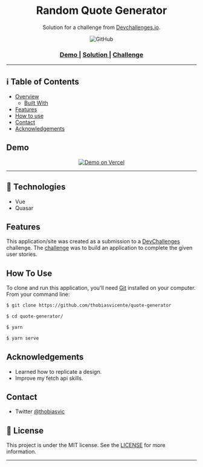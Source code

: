 <h1 align="center">Random Quote Generator</h1>

<div align="center">
   Solution for a challenge from  <a href="http://devchallenges.io" target="_blank">Devchallenges.io</a>.
   <p align="center">
  <img alt="GitHub" src="https://img.shields.io/github/license/vitogd/quote-generator.svg">
</p>
</div>

<div align="center">
  <h3>
    <a href="https://quote-generator-sigma.vercel.app/">
      Demo
    </a>
    <span> | </span>
    <a href="https://github.com/thobiasvicente/quote-generator">
      Solution
    </a>
    <span> | </span>
    <a href="https://devchallenges.io/challenges/8Y3J4ucAMQpSnYTwwWW8">
      Challenge
    </a>
  </h3>
</div>

___



## :information_source: Table of Contents

- [Overview](##overview)
  - [Built With](##Technologies)
- [Features](##features)
- [How to use](##how-to-use)
- [Contact](##contact)
- [Acknowledgements](##Acknowledgements)

<!-- OVERVIEW -->

## Demo


<p align="center">
  <a href="https://quote-generator-sigma.vercel.app/" target="_blank">
    <img alt="Demo on Vercel" src="https://www.drupal.org/files/project-images/vercel-deploy.png">
  </a>
</p>

___

## :rocket: Technologies

- Vue
- Quasar

## Features

This application/site was created as a submission to a [DevChallenges](https://devchallenges.io/challenges) challenge. The [challenge](https://devchallenges.io/challenges/8Y3J4ucAMQpSnYTwwWW8) was to build an application to complete the given user stories.

## How To Use

<!-- For example: -->

To clone and run this application, you'll need [Git](https://git-scm.com) installed on your computer. From your command line:

```bash
$ git clone https://github.com/thobiasvicente/quote-generator

$ cd quote-generator/

$ yarn

$ yarn serve


```

## Acknowledgements

- Learned how to replicate a design.
- Improve my fetch api skills.

## Contact

- Twitter [@thobiasvic](https://twitter.com/thobiasvic)

## :memo: License

This project is under the MIT license. See the [LICENSE](https://github.com/vitogd/quote-generator/blob/master/LICENSE) for more information.

___